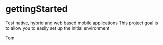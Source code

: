 # gettingStarted

Test native, hybrid and web based mobile applications
This project goal is to allow you to easily set up the initial environment

Tom
